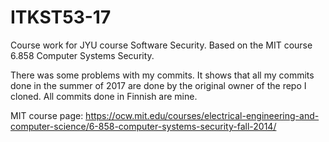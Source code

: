 # ITKST53-17
Course work for JYU course Software Security. Based on the MIT course 6.858 Computer Systems Security.

There was some problems with my commits. 
It shows that all my commits done in the summer of 2017 are done by the original owner of the repo I cloned.
All commits done in Finnish are mine.

MIT course page: https://ocw.mit.edu/courses/electrical-engineering-and-computer-science/6-858-computer-systems-security-fall-2014/

